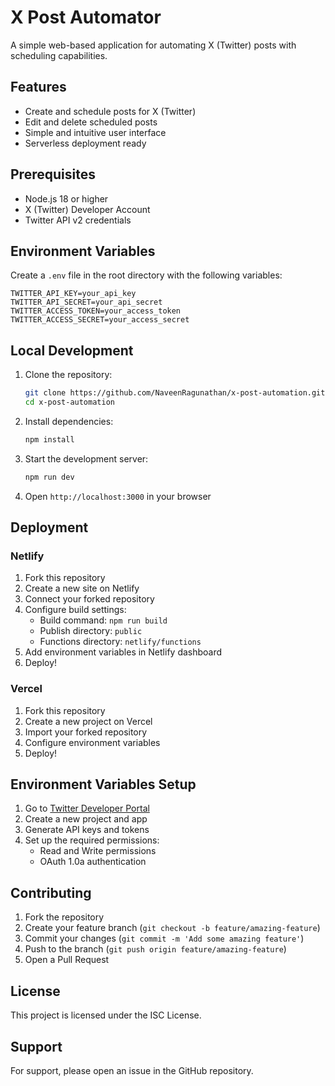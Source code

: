 # X Post Automator

A simple web-based application for automating X (Twitter) posts with scheduling capabilities.

## Features

- Create and schedule posts for X (Twitter)
- Edit and delete scheduled posts
- Simple and intuitive user interface
- Serverless deployment ready

## Prerequisites

- Node.js 18 or higher
- X (Twitter) Developer Account
- Twitter API v2 credentials

## Environment Variables

Create a `.env` file in the root directory with the following variables:

```env
TWITTER_API_KEY=your_api_key
TWITTER_API_SECRET=your_api_secret
TWITTER_ACCESS_TOKEN=your_access_token
TWITTER_ACCESS_SECRET=your_access_secret
```

## Local Development

1. Clone the repository:
   ```bash
   git clone https://github.com/NaveenRagunathan/x-post-automation.git
   cd x-post-automation
   ```

2. Install dependencies:
   ```bash
   npm install
   ```

3. Start the development server:
   ```bash
   npm run dev
   ```

4. Open `http://localhost:3000` in your browser

## Deployment

### Netlify

1. Fork this repository
2. Create a new site on Netlify
3. Connect your forked repository
4. Configure build settings:
   - Build command: `npm run build`
   - Publish directory: `public`
   - Functions directory: `netlify/functions`
5. Add environment variables in Netlify dashboard
6. Deploy!

### Vercel

1. Fork this repository
2. Create a new project on Vercel
3. Import your forked repository
4. Configure environment variables
5. Deploy!

## Environment Variables Setup

1. Go to [Twitter Developer Portal](https://developer.twitter.com/)
2. Create a new project and app
3. Generate API keys and tokens
4. Set up the required permissions:
   - Read and Write permissions
   - OAuth 1.0a authentication

## Contributing

1. Fork the repository
2. Create your feature branch (`git checkout -b feature/amazing-feature`)
3. Commit your changes (`git commit -m 'Add some amazing feature'`)
4. Push to the branch (`git push origin feature/amazing-feature`)
5. Open a Pull Request

## License

This project is licensed under the ISC License.

## Support

For support, please open an issue in the GitHub repository. 